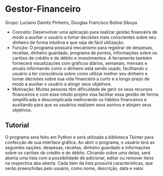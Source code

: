 # Gestor-Financeiro
Grupo: Luciano Damitz Pinheiro, Douglas Francisco Bolina Sibuya
 - Conceito: Desenvolver uma aplicação para realizar gestão financeira de modo a auxiliar o usuário a tomar decisões mais conscientes sobre seu dinheiro de forma intuitiva e que seja de fácil utilização. 
 - Função: O programa possuirá mecanismo para registrar de despesas, receitas, dinheiro guardado, programa de pontos, informações sobre os cartões de crédito e de débito e investimentos. A ferramenta também fornecerá visualizações com gráficos diários, semanais, mensais e anuais informando como o dinheiro está sendo usado, facilitando o usuário a ter consciência sobre como utilizar melhor seu dinheiro e tomar decisões sobre sua vida financeira a curto e a longo prazo de  modo a auxiliar o usuário a atingir seus objetivos. 
 - Motivação: Muitas pessoas têm dificuldade de gerir os seus recursos financeiros e com esse intuito projeto visa facilitar essa gestão de forma simplificada e descomplicada melhorando os hábitos financeiros e auxiliando para que os usuários realizem seus sonhos e atinjam seus objetivos.


## Tutorial
O programa será feito em Python e será utilizada a biblioteca Tkinter para confecção de sua interface gráfica. Ao abrir o programa, o usuário terá as seguintes opções: despesas, receitas, dinheiro guardado e informações sobre os cartões de crédito e de débito. Clicando sobre uma delas, será aberta uma lista com a possibilidade de adicionar, editar ou remover itens na respectiva aba aberta. Cada item da lista possuirá características, que serão preenchidas pelo usuário, como nome, descrição, data e valor.
